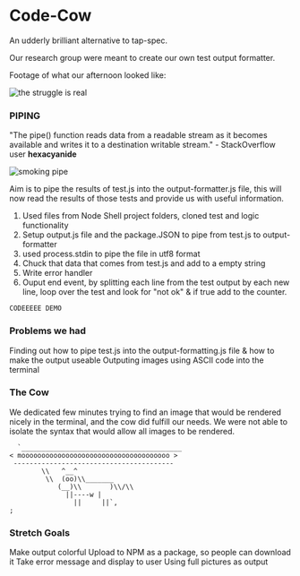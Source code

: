 # Code-Cow

An udderly brilliant alternative to tap-spec.

Our research group were meant to create our own test output formatter.

Footage of what our afternoon looked like:

![the struggle is real](https://media.giphy.com/media/3otPoo4b2gdv8BBvFK/giphy.gif)



### PIPING 

"The pipe() function reads data from a readable stream as it becomes available and writes it to a destination writable stream." - StackOverflow user **hexacyanide** 

![smoking pipe](https://media.giphy.com/media/tGQFAuLzsabkI/giphy.gif)

Aim is to pipe the results of test.js into the output-formatter.js file,  this will now read the results of those tests and provide us with useful information.

1. Used files from Node Shell project folders, cloned test and logic functionality
2. Setup output.js file and the package.JSON to pipe from test.js to output-formatter
3. used process.stdin to pipe the file in utf8 format
4. Chuck that data that comes from test.js and add to a empty string
5. Write error handler
6. Ouput end event, by splitting each line from the test output by each new line, loop over the test and look for "not ok" & if true add to the counter.

```
CODEEEEE DEMO
```




### Problems we had

Finding out how to pipe test.js into the output-formatting.js file
& how to make the output useable
Outputing images using ASCII code into the terminal




### The Cow

We dedicated few minutes trying to find an image that would be rendered nicely in the terminal, and the cow did fulfill our needs.
We were not able to isolate the syntax that would allow all images to be rendered.

```
  `________________________________________
< mooooooooooooooooooooooooooooooooooooo >
 ----------------------------------------
        \\   ^__^
         \\  (oo)\\_______
            (__)\\       )\\/\\
              ||----w |
                ||     ||`,
;

```

### Stretch Goals

Make output colorful
Upload to NPM as a package, so people can download it
Take error message and display to user
Using full pictures as output
